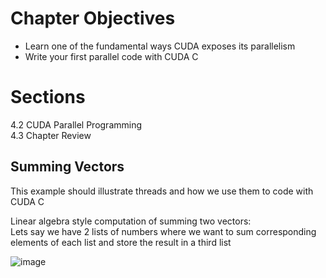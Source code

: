# Chapter Objectives

* Learn one of the fundamental ways CUDA exposes its parallelism
* Write your first parallel code with CUDA C


# Sections
4.2 CUDA Parallel Programming  
4.3 Chapter Review

## Summing Vectors
This example should illustrate threads and how we use them to code with CUDA C

Linear algebra style computation of summing two vectors:  
Lets say we have 2 lists of numbers where we want to sum corresponding elements of each list and store the result in a third list  

![image](https://github.com/Q-SKADOO/Cuda_By_Example/assets/112571800/22b5d0c7-acac-41b6-b90b-0335c751396a)




